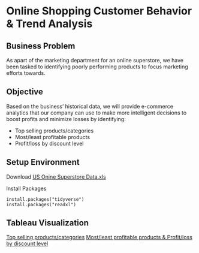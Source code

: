 # Online Shopping Customer Behavior & Trend Analysis

## Business Problem
As apart of the marketing department for an online superstore, we have been tasked to identifying poorly performing products to focus marketing efforts towards.

## Objective
Based on the business’ historical data, we will provide e-commerce analytics that our company can use to make more intelligent decisions to boost profits and minimize losses by identifying:
* Top selling products/categories
* Most/least profitable products 
* Profit/loss by discount level

## Setup Environment

Download [US Onine Superstore Data.xls](https://github.com/rosylin0812/Online-Shopping-Customer-Behavior-Trend-Analysis/blob/main/US%20Onine%20Superstore%20Data.xls)

Install Packages
```
install.packages("tidyverse")
install.packages("readxl")
```

## Tableau Visualization

[Top selling products/categories](https://public.tableau.com/app/profile/fangju4276/viz/OnlineShoppingCustomerBehaviorTrendAnalysis-1/Dashboard3)
[Most/least profitable products & Profit/loss by discount level](https://public.tableau.com/app/profile/fangju4276/viz/OnlineShoppingCustomerBehaviorTrendAnalysis-2/Dashboard2)
